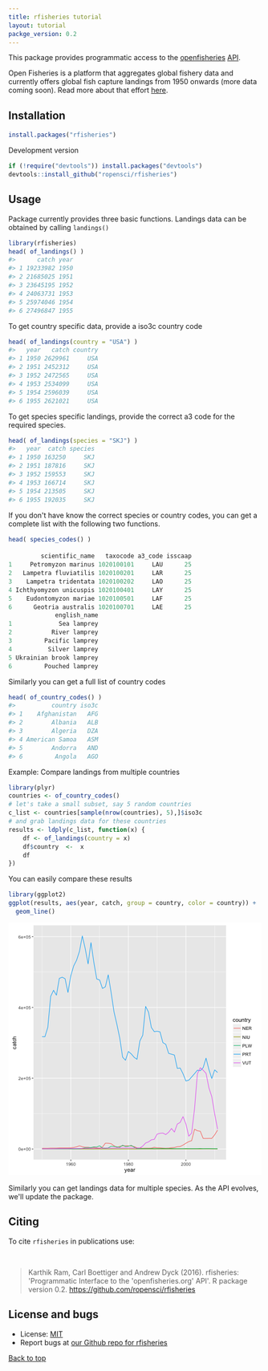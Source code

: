 ```yaml
---
title: rfisheries tutorial
layout: tutorial
packge_version: 0.2
---
```




This package provides programmatic access to the [openfisheries](http://openfisheries.org/) [API](http://openfisheries.org/api-info).

Open Fisheries is a platform that aggregates global fishery data and currently offers global fish capture landings from 1950 onwards (more data coming soon). Read more about that effort [here](http://openfisheries.org/about).

<section id="installation">

## Installation



```r
install.packages("rfisheries")
```

Development version


```r
if (!require("devtools")) install.packages("devtools")
devtools::install_github("ropensci/rfisheries")
```

<section id="usage">

## Usage

Package currently provides three basic functions. Landings data can be obtained by calling `landings()`


```r
library(rfisheries)
head( of_landings() )
#>      catch year
#> 1 19233982 1950
#> 2 21685025 1951
#> 3 23645195 1952
#> 4 24063731 1953
#> 5 25974046 1954
#> 6 27496847 1955
```

To get country specific data, provide a iso3c country code


```r
head( of_landings(country = "USA") )
#>   year   catch country
#> 1 1950 2629961     USA
#> 2 1951 2452312     USA
#> 3 1952 2472565     USA
#> 4 1953 2534099     USA
#> 5 1954 2596039     USA
#> 6 1955 2621021     USA
```

To get species specific landings, provide the correct a3 code for the required species.


```r
head( of_landings(species = "SKJ") )
#>   year  catch species
#> 1 1950 163250     SKJ
#> 2 1951 187816     SKJ
#> 3 1952 159553     SKJ
#> 4 1953 166714     SKJ
#> 5 1954 213505     SKJ
#> 6 1955 192035     SKJ
```

If you don't have know the correct species or country codes, you can get a complete list with the following two functions.

```r
head( species_codes() )

         scientific_name   taxocode a3_code isscaap
1     Petromyzon marinus 1020100101     LAU      25
2   Lampetra fluviatilis 1020100201     LAR      25
3    Lampetra tridentata 1020100202     LAO      25
4 Ichthyomyzon unicuspis 1020100401     LAY      25
5    Eudontomyzon mariae 1020100501     LAF      25
6      Geotria australis 1020100701     LAE      25
             english_name
1             Sea lamprey
2           River lamprey
3         Pacific lamprey
4          Silver lamprey
5 Ukrainian brook lamprey
6         Pouched lamprey
```

Similarly you can get a full list of country codes


```r
head( of_country_codes() )
#>          country iso3c
#> 1    Afghanistan   AFG
#> 2        Albania   ALB
#> 3        Algeria   DZA
#> 4 American Samoa   ASM
#> 5        Andorra   AND
#> 6         Angola   AGO
```

Example: Compare landings from multiple countries


```r
library(plyr)
countries <- of_country_codes()
# let's take a small subset, say 5 random countries
c_list <- countries[sample(nrow(countries), 5),]$iso3c
# and grab landings data for these countries
results <- ldply(c_list, function(x) {
    df <- of_landings(country = x)
    df$country  <-  x
    df
})
```

You can easily compare these results


```r
library(ggplot2)
ggplot(results, aes(year, catch, group = country, color = country)) +
  geom_line()
```

![plot of chunk unnamed-chunk-9](../assets/tutorial-images/rfisheries/unnamed-chunk-9-1.png)

Similarly you can get landings data for multiple species. As the API evolves, we'll update the package.


<section id="citing">

## Citing

To cite `rfisheries` in publications use:

<br>

> Karthik Ram, Carl Boettiger and Andrew Dyck (2016). rfisheries: 'Programmatic Interface to the 'openfisheries.org' API'. R package version 0.2. https://github.com/ropensci/rfisheries

<section id="license_bugs">

## License and bugs

* License: [MIT](http://opensource.org/licenses/MIT)
* Report bugs at [our Github repo for rfisheries](https://github.com/ropensci/rfisheries/issues?state=open)

[Back to top](#top)
